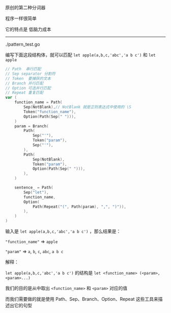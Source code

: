 原创的第二种分词器

程序一样很简单

它的特点是 低脑力成本

----

./pattern_test.go

编写下面这段结构体，就可以匹配 `let apple(a,b,c,'abc','a b c')` 和 `let apple`

```go
// Path  串行匹配
// Sep separator 分割符
// Token  要捕获的文本
// Branch 并行匹配
// Option 可选并行匹配
// Repeat 重复匹配
var (
    function_name = Path(
        Sep(NotBlank),// NotBlank 就是正则表达式中使用的 \S
        Token("function_name"),
        Option(Path(Sep(" "))),
    )
    param = Branch(
        Path(
            Sep("'"),
            Token("param"),
            Sep("'"),
        ),
        Path(
            Sep(NotBlank),
            Token("param"),
            Option(Path(Sep(" "))),
        ),
    )

    sentence_ = Path(
        Sep("let"),
        function_name,
        Option(
            Path(Repeat("(", Path(param), ",", ")")),
        ),
    )
)
```


输入是 `let apple(a,b,c,'abc','a b c')` ，那么结果是：

`"function_name"` => `apple`

`"param"` => `a`, `b`, `c`, `abc`, `a b c`

解释：

`let apple(a,b,c,'abc','a b c')` 的结构是 `let <function_name> (<param>,<param>...)`

我们的目的是从中取出 `<function_name>` 和 `<param>` 对应的值

而我们需要做的就是使用 Path、Sep、Branch、Option、Repeat 这些工具来描述出它的句型
